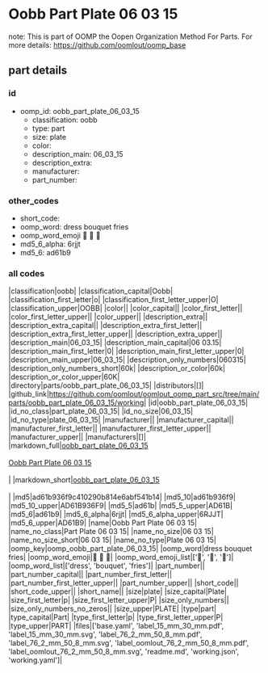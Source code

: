 # Oobb Part Plate 06 03 15  

note: This is part of OOMP the Oopen Organization Method For Parts. For more details: https://github.com/oomlout/oomp_base

##  part details





### id
* oomp_id: oobb_part_plate_06_03_15
  * classification: oobb
  * type: part
  * size: plate
  * color: 
  * description_main: 06_03_15
  * description_extra: 
  * manufacturer: 
  * part_number: 

### other_codes
* short_code: 
* oomp_word: dress bouquet fries
* oomp_word_emoji :dress: :bouquet: :fries:
* md5_6_alpha: 6rjjt
* md5_6: ad61b9

### all codes 
|classification|oobb|
|classification_capital|Oobb|
|classification_first_letter|o|
|classification_first_letter_upper|O|
|classification_upper|OOBB|
|color||
|color_capital||
|color_first_letter||
|color_first_letter_upper||
|color_upper||
|description_extra||
|description_extra_capital||
|description_extra_first_letter||
|description_extra_first_letter_upper||
|description_extra_upper||
|description_main|06_03_15|
|description_main_capital|06 03.15|
|description_main_first_letter|0|
|description_main_first_letter_upper|0|
|description_main_upper|06_03_15|
|description_only_numbers|060315|
|description_only_numbers_short|60k|
|description_or_color|60k|
|description_or_color_upper|60K|
|directory|parts/oobb_part_plate_06_03_15|
|distributors|[]|
|github_link|https://github.com/oomlout/oomlout_oomp_part_src/tree/main/parts/oobb_part_plate_06_03_15/working|
|id|oobb_part_plate_06_03_15|
|id_no_class|part_plate_06_03_15|
|id_no_size|06_03_15|
|id_no_type|plate_06_03_15|
|manufacturer||
|manufacturer_capital||
|manufacturer_first_letter||
|manufacturer_first_letter_upper||
|manufacturer_upper||
|manufacturers|[]|
|markdown_full|[oobb_part_plate_06_03_15](https://github.com/oomlout/oomlout_oomp_part_src/tree/main/parts/oobb_part_plate_06_03_15/working)<br>[](https://github.com/oomlout/oomlout_oomp_part_src/tree/main/parts/oobb_part_plate_06_03_15/working)<br>[Oobb Part Plate 06 03 15](https://github.com/oomlout/oomlout_oomp_part_src/tree/main/parts/oobb_part_plate_06_03_15/working)<br><br>|
|markdown_short|[oobb_part_plate_06_03_15](https://github.com/oomlout/oomlout_oomp_part_src/tree/main/parts/oobb_part_plate_06_03_15/working)<br><br>|
|md5|ad61b936f9c410290b814e6abf541b14|
|md5_10|ad61b936f9|
|md5_10_upper|AD61B936F9|
|md5_5|ad61b|
|md5_5_upper|AD61B|
|md5_6|ad61b9|
|md5_6_alpha|6rjjt|
|md5_6_alpha_upper|6RJJT|
|md5_6_upper|AD61B9|
|name|Oobb Part Plate 06 03 15|
|name_no_class|Part Plate 06 03 15|
|name_no_size|06 03 15|
|name_no_size_short|06 03 15|
|name_no_type|Plate 06 03 15|
|oomp_key|oomp_oobb_part_plate_06_03_15|
|oomp_word|dress bouquet fries|
|oomp_word_emoji|:dress: :bouquet: :fries:|
|oomp_word_emoji_list|[':dress:', ':bouquet:', ':fries:']|
|oomp_word_list|['dress', 'bouquet', 'fries']|
|part_number||
|part_number_capital||
|part_number_first_letter||
|part_number_first_letter_upper||
|part_number_upper||
|short_code||
|short_code_upper||
|short_name||
|size|plate|
|size_capital|Plate|
|size_first_letter|p|
|size_first_letter_upper|P|
|size_only_numbers||
|size_only_numbers_no_zeros||
|size_upper|PLATE|
|type|part|
|type_capital|Part|
|type_first_letter|p|
|type_first_letter_upper|P|
|type_upper|PART|
|files|['base.yaml', 'label_15_mm_30_mm.pdf', 'label_15_mm_30_mm.svg', 'label_76_2_mm_50_8_mm.pdf', 'label_76_2_mm_50_8_mm.svg', 'label_oomlout_76_2_mm_50_8_mm.pdf', 'label_oomlout_76_2_mm_50_8_mm.svg', 'readme.md', 'working.json', 'working.yaml']|
